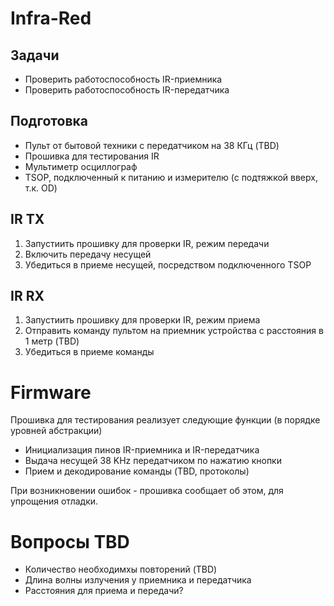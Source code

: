 # Infra-Red

## Задачи

* Проверить работоспособность IR-приемника
* Проверить работоспособность IR-передатчика

## Подготовка

* Пульт от бытовой техники c передатчиком на 38 КГц (TBD)
* Прошивка для тестирования IR
* Мультиметр осциллограф
* TSOP, подключенный к питанию и измерителю (с подтяжкой вверх, т.к. OD)

## IR TX

1. Запустиить прошивку для проверки IR, режим передачи
2. Включить передачу несущей
3. Убедиться в приеме несущей, посредством подключенного TSOP

## IR RX

1. Запустиить прошивку для проверки IR, режим приема
2. Отправить команду пультом на приемник устройства с расстояния в 1 метр (TBD)
3. Убедиться в приеме команды

# Firmware

Прошивка для тестирования реализует следующие функции (в порядке уровней абстракции)

* Инициализация пинов IR-приемника и IR-передатчика
* Выдача несущей 38 KHz передатчиком по нажатию кнопки
* Прием и декодирование команды (TBD, протоколы)

При возникновении ошибок - прошивка сообщает об этом, для упрощения отладки.

# Вопросы TBD

* Количество необходимхы повторений (TBD)
* Длина волны излучения у приемника и передатчика
* Расстояния для приема и передачи? 

